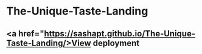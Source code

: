 # The-Unique-Taste-Landing

## <a href="https://sashapt.github.io/The-Unique-Taste-Landing/>View deployment</a>
